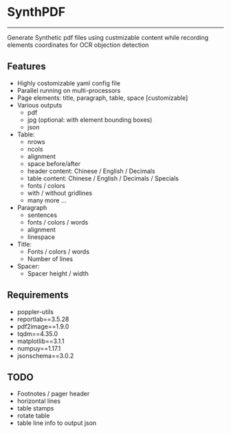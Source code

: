 # SynthPDF  
----
Generate Synthetic pdf files using custmizable content while recording elements coordinates for OCR objection detection

## Features

+ Highly costomizable yaml config file
+ Parallel running on multi-processors
+ Page elements: title, paragraph, table, space [customizable]
+ Various outputs
  - pdf
  - jpg (optional: with element bounding boxes)
  - json
+ Table:
  - nrows
  - ncols
  - alignment
  - space before/after
  - header content: Chinese / English / Decimals
  - table content: Chinese / English / Decimals / Specials
  - fonts / colors
  - with / without gridlines
  - many more ...
+ Paragraph
  - sentences
  - fonts / colors / words
  - alignment
  - linespace
+ Title:
  - Fonts / colors / words 
  - Number of lines
+ Spacer:
  - Spacer height / width

## Requirements

+ poppler-utils
+ reportlab==3.5.28
+ pdf2image==1.9.0
+ tqdm==4.35.0
+ matplotlib==3.1.1
+ numpuy==1.17.1
+ jsonschema==3.0.2


## TODO

+ Footnotes / pager header
+ horizontal lines
+ table stamps
+ rotate table
+ table line info to output json

